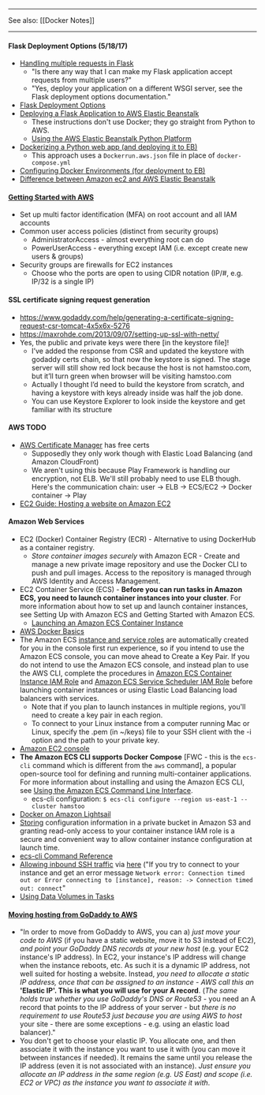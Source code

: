 ***

See also: [[Docker Notes]]

***

#### Flask Deployment Options (5/18/17)
* [Handling multiple requests in Flask](http://stackoverflow.com/questions/14672753/handling-multiple-requests-in-flask)
  * "Is there any way that I can make my Flask application accept requests from multiple users?"
  * "Yes, deploy your application on a different WSGI server, see the Flask deployment options documentation."
* [Flask Deployment Options](http://flask.pocoo.org/docs/0.12/deploying/)
* [Deploying a Flask Application to AWS Elastic Beanstalk](http://docs.aws.amazon.com/elasticbeanstalk/latest/dg/create-deploy-python-flask.html)
  * These instructions don't use Docker; they go straight from Python to AWS.
  * [Using the AWS Elastic Beanstalk Python Platform](http://docs.aws.amazon.com/elasticbeanstalk/latest/dg/create-deploy-python-container.html)
* [Dockerizing a Python web app (and deploying it to EB)](https://aws.amazon.com/blogs/devops/dockerizing-a-python-web-app/)
  * This approach uses a `Dockerrun.aws.json` file in place of `docker-compose.yml`
* [Configuring Docker Environments (for deployment to EB) ](http://docs.aws.amazon.com/elasticbeanstalk/latest/dg/create_deploy_docker.container.console.html)
* [Difference between Amazon ec2 and AWS Elastic Beanstalk](http://stackoverflow.com/questions/25956193/difference-between-amazon-ec2-and-aws-elastic-beanstalk)

#### [Getting Started with AWS](https://www.youtube.com/watch?v=bFc5Fg9YSQg)
* Set up multi factor identification (MFA) on root account and all IAM accounts
* Common user access policies (distinct from security groups)
  * AdministratorAccess - almost everything root can do
  * PowerUserAccess - everything except IAM (i.e. except create new users & groups)
* Security groups are firewalls for EC2 instances
  * Choose who the ports are open to using CIDR notation (IP/#, e.g. IP/32 is a single IP)

#### SSL certificate signing request generation
* https://www.godaddy.com/help/generating-a-certificate-signing-request-csr-tomcat-4x5x6x-5276
* https://maxrohde.com/2013/09/07/setting-up-ssl-with-netty/
* Yes, the public and private keys were there [in the keystore file]!
  * I’ve added the response from CSR and  updated the keystore with godaddy certs chain, so that now the keystore is  signed. The stage server will still show red lock because the host is not hamstoo.com, but it’ll turn green when browser will be visiting hamstoo.com
  * Actually I thought I’d need to build the keystore from scratch, and having a keystore with keys already inside was half the job done. 
  * You can use Keystore Explorer to look inside the keystore and get familiar with its structure

#### AWS TODO
* [AWS Certificate Manager](https://aws.amazon.com/blogs/aws/new-aws-certificate-manager-deploy-ssltls-based-apps-on-aws/) has free certs
  * Supposedly they only work though with Elastic Load Balancing (and Amazon CloudFront)
  * We aren't using this because Play Framework is handling our encryption, not ELB.  We'll still probably need to use ELB though.  Here's the communication chain: user -> ELB -> ECS/EC2 -> Docker container -> Play
* [EC2 Guide: Hosting a website on Amazon EC2](http://www.paul-norman.co.uk/2011/02/hosting-a-website-on-amazon-ec2)

#### Amazon Web Services
* EC2 (Docker) Container Registry (ECR) - Alternative to using DockerHub as a container registry.
  * *Store container images securely* with Amazon ECR - Create and manage a new private image repository and use the Docker CLI to push and pull images. Access to the repository is managed through AWS Identity and Access Management. 
* EC2 Container Service (ECS) - **Before you can run tasks in Amazon ECS, you need to launch container instances into your cluster**. For more information about how to set up and launch container instances, see Setting Up with Amazon ECS and Getting Started with Amazon ECS.
  * [Launching an Amazon ECS Container Instance](http://docs.aws.amazon.com/AmazonECS/latest/developerguide/launch_container_instance.html)
* [AWS Docker Basics](http://docs.aws.amazon.com/AmazonECS/latest/developerguide/docker-basics.html)
* The Amazon ECS [instance and service roles](http://docs.aws.amazon.com/AmazonECS/latest/developerguide/get-set-up-for-amazon-ecs.html#create-an-iam-user) are automatically created for you in the console first run experience, so if you intend to use the Amazon ECS console, you can move ahead to Create a Key Pair. If you do not intend to use the Amazon ECS console, and instead plan to use the AWS CLI, complete the procedures in [Amazon ECS Container Instance IAM Role](http://docs.aws.amazon.com/AmazonECS/latest/developerguide/instance_IAM_role.html) and [Amazon ECS Service Scheduler IAM Role](http://docs.aws.amazon.com/AmazonECS/latest/developerguide/service_IAM_role.html) before launching container instances or using Elastic Load Balancing load balancers with services.
  * Note that if you plan to launch instances in multiple regions, you'll need to create a key pair in each region.
  * To connect to your Linux instance from a computer running Mac or Linux, specify the .pem (in ~/keys) file to your SSH client with the -i option and the path to your private key.
* [Amazon EC2 console](https://console.aws.amazon.com/ec2/)
* **The Amazon ECS CLI supports Docker Compose** [FWC - this is the `ecs-cli` command which is different from the `aws` command], a popular open-source tool for defining and running multi-container applications. For more information about installing and using the Amazon ECS CLI, see [Using the Amazon ECS Command Line Interface](http://docs.aws.amazon.com/AmazonECS/latest/developerguide/ECS_CLI.html).
  * ecs-cli configuration: `$ ecs-cli configure --region us-east-1 --cluster hamstoo`
* [Docker on Amazon Lightsail](https://davekz.com/docker-on-lightsail/)
* [Storing](http://docs.aws.amazon.com/AmazonECS/latest/developerguide/instance_IAM_role.html) configuration information in a private bucket in Amazon S3 and granting read-only access to your container instance IAM role is a secure and convenient way to allow container instance configuration at launch time.
* [ecs-cli Command Reference](http://docs.aws.amazon.com/AmazonECS/latest/developerguide/cmd-ecs-cli.html)
* [Allowing inbound SSH traffic](http://docs.aws.amazon.com/AWSEC2/latest/UserGuide/authorizing-access-to-an-instance.html#add-rule-authorize-access) via [here](http://docs.aws.amazon.com/AWSEC2/latest/UserGuide/TroubleshootingInstancesConnecting.html) ("If you try to connect to your instance and get an error message `Network error: Connection timed out or Error connecting to [instance], reason: -> Connection timed out: connect`"
* [Using Data Volumes in Tasks](http://docs.aws.amazon.com/AmazonECS/latest/developerguide/using_data_volumes.html)

#### [Moving hosting from GoDaddy to AWS](http://serverfault.com/questions/611805/switching-hosting-from-godaddy-to-aws)
* "In order to move from GoDaddy to AWS, you can a) *just move your code to AWS* (if you have a static website, move it to S3 instead of EC2), *and point your GoDaddy DNS records at your new host* (e.g. your EC2 instance's IP address). In EC2, your instance's IP address will change when the instance reboots, etc. As such it is a dynamic IP address, not well suited for hosting a website. Instead, *you need to allocate a static IP address, once that can be assigned to an instance - AWS call this an* **'Elastic IP'. This is what you will use for your A record**. (*The same holds true whether you use GoDaddy's DNS or Route53* - you need an A record that points to the IP address of your server - but *there is no requirement to use Route53 just because you are using AWS to host* your site - there are some exceptions - e.g. using an elastic load balancer)."
* You don't get to choose your elastic IP. You allocate one, and then associate it with the instance you want to use it with (you can move it between instances if needed). It remains the same until you release the IP address (even it is not associated with an instance). *Just ensure you allocate an IP address in the same region (e.g. US East) and scope (i.e. EC2 or VPC) as the instance you want to associate it with*.